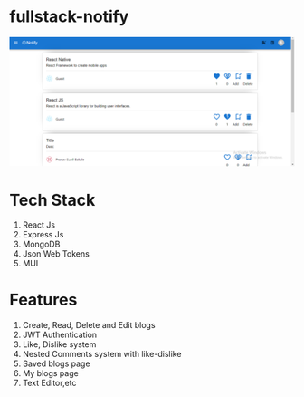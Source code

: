 # fullstack-notify

![](notify-screenshot.png)

# Tech Stack
1. React Js
2. Express Js
3. MongoDB
4. Json Web Tokens
5. MUI

# Features
1. Create, Read, Delete and Edit blogs
2. JWT Authentication
3. Like, Dislike system
4. Nested Comments system with like-dislike
5. Saved blogs page
6. My blogs page
7. Text Editor,etc
